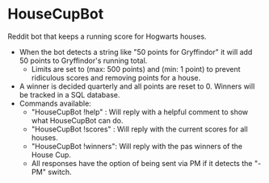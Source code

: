 HouseCupBot
===========

Reddit bot that keeps a running score for Hogwarts houses.

- When the bot detects a string like "50 points for Gryffindor" it will add 50 points to Gryffindor's running total.
    - Limits are set to (max: 500 points) and (min: 1 point) to prevent ridiculous scores and removing points for a house. 
- A winner is decided quarterly and all points are reset to 0. Winners will be tracked in a SQL database.
- Commands available:
    - "HouseCupBot !help"   : Will reply with a helpful comment to show what HouseCupBot can do.
    - "HouseCupBot !scores" : Will reply with the current scores for all houses.
    - "HouseCupBot !winners": Will reply with the pas winners of the House Cup.
    - All responses have the option of being sent via PM if it detects the "-PM" switch.
